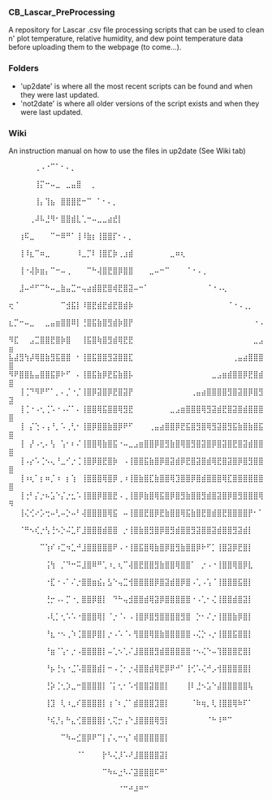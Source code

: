 ### CB_Lascar_PreProcessing
A repository for Lascar .csv file processing scripts that can be used to clean n' plot temperature, relative humidity, and dew point temperature data before uploading them to the webpage (to come...).

### Folders
- 'up2date' is where all the most recent scripts can be found and when they were last updated.
- 'not2date' is where all older versions of the script exists and when they were last updated.

### Wiki
An instruction manual on how to use the files in up2date (See Wiki tab)


⠀⠀⠀⠀⠀⢀⠠⠐⠉⠁⠂⠄⡀⠀⠀⠀⠀⠀⠀⠀⠀⠀⠀⠀⠀⠀⠀⠀⠀⠀⠀⠀⠀⠀⠀⠀⠀⠀⠀⠀⠀⠀⠀⠀⠀⠀⠀⠀⠀⠀
⠀⠀⠀⠀⠀⢸⡍⠒⠤⣀⠀⣀⣤⣿⠀⠀⡀⠀⠀⠀⠀⠀⠀⠀⠀⠀⠀⠀⠀⠀⠀⠀⠀⠀⠀⠀⠀⠀⠀⠀⠀⠀⠀⠀⠀⠀⠀⠀⠀⠀
⠀⠀⠀⠀⠀⢸⡄⢹⣦⠀⣿⣿⣿⣟⠒⠉⠀⠁⠂⠄⡀⠀⠀⠀⠀⠀⠀⠀⠀⠀⠀⠀⠀⠀⠀⠀⠀⠀⠀⠀⠀⠀⠀⠀⠀⠀⠀⠀⠀⠀
⠀⠀⠀⠀⢀⠼⠧⣘⠻⠂⣿⣿⣾⣇⢁⠒⠤⣀⣀⣴⣞⡇⠀⠀⠀⠀⠀⠀⠀⠀⠀⠀⠀⠀⠀⠀⠀⠀⠀⠀⠀⠀⠀⠀⠀⠀⠀⠀⠀⠀
⠀⠀⢰⠯⣀⠀⠀⠀⠉⠒⠿⠛⠁⢸⠸⣷⡆⢸⣿⣿⡏⠂⠄⡀⠀⠀⠀⠀⠀⠀⠀⠀⠀⠀⠀⠀⠀⠀⠀⠀⠀⠀⠀⠀⠀⠀⠀⠀⠀⠀
⠀⠀⢸⠸⣆⠉⠶⣀⠀⠀⠀⠀⠀⠸⣀⡉⠇⢸⣿⣏⡷⢀⣰⣾⠀⠀⠀⠀⠀⠀⠀⣀⠶⢆⠀⠀⠀⠀⠀⠀⠀⠀⠀⠀⠀⠀⠀⠀⠀⠀
⠀⠀⢸⠐⢼⡷⣶⡄⠉⠒⠤⢀⠀⠀⠀⠉⠓⢼⣿⣟⣿⡿⣿⣿⠀⠀⠀⣀⠤⠒⠉⠀⠀⠀⠈⠐⠠⢀⠀⠀⠀⠀⠀⠀⠀⠀⠀⠀⠀⠀
⠀⠀⣸⠤⠚⠋⠉⠓⠤⣀⣷⣤⣉⠒⢤⣴⣾⣿⣟⣿⢾⣟⣿⣽⠤⠒⠁⠀⠀⠀⠀⠀⠀⠀⠀⠀⠀⠀⠈⠐⠠⢄⠀⠀⠀⠀⠀⠀⠀⠀
⢖⠈⠀⠀⠀⠀⠀⠀⠀⠀⠉⣺⣯⡇⠸⣿⣟⣾⣟⣾⣟⣿⣾⡷⠀⠀⠀⠀⠀⠀⠀⠀⠀⠀⠀⠀⠀⠀⠀⠀⠀⠀⠈⠐⠠⢀⡀⠀⠀⠀
⣆⡉⠒⠤⣀⠀⠀⣀⣤⣶⣿⣿⠿⡇⢘⣿⣯⣷⣿⣻⣾⡷⣿⡟⠀⠀⠀⠀⠀⠀⠀⠀⠀⠀⠀⠀⠀⠀⠀⠀⠀⠀⠀⠀⠀⠀⠀⠐⠠⠀
⠻⣏⠀⠀⣠⣉⣿⣿⣟⣿⡷⣿⠀⠀⢸⣯⣿⢷⣿⣻⣾⢿⣟⣟⠀⠀⠀⠀⠀⠀⠀⠀⠀⠀⠀⠀⠀⠀⠀⠀⠀⠀⠀⠀⠀⠀⠀⣀⣠⣶
⣧⣼⣻⢳⡼⢿⣿⣷⣻⣯⣿⣿⠀⠂⢸⣿⣯⣿⣿⣻⣽⣿⣿⣏⠀⠀⠀⠀⠀⠀⠀⠀⠀⠀⠀⠀⠀⠀⠀⠀⠀⠀⠀⢀⣤⣴⣿⣿⣿⣿
⠻⠟⣿⣿⣧⣤⣿⣿⣯⡿⠗⠋⠀⠄⢸⣿⣯⣷⡿⣟⣯⣷⣿⡧⠀⠀⠀⠀⠀⠀⠀⠀⠀⠀⠀⠀⠀⠀⠀⣀⣠⣶⣾⣿⣿⡿⣟⣿⣾⣿
⠀⠀⢸⢈⠙⠻⠟⠋⠁⡀⠄⡈⠐⡈⢸⣿⡿⣽⣿⡿⣟⣿⣽⡟⠀⠀⠀⠀⠀⠀⠀⠀⠀⠀⠀⢀⣤⣴⣿⣿⣿⣿⣻⣿⣽⣿⡿⣿⣻⣽
⠀⠀⢸⢈⠐⠠⢂⢈⠡⠐⠠⠌⠁⠄⢸⣿⣿⢿⣯⣿⣿⢿⣻⣟⠀⠀⠀⠀⠀⠀⠀⣀⣠⣶⣿⣿⣿⢿⣻⣽⣾⣟⣿⣽⣿⣾⣿⣿⣿⣿
⠀⠀⢸⠀⡌⢑⠠⢠⠘⡀⠡⢀⢃⠂⢸⣿⡿⣿⣿⣷⣿⡿⠟⠋⠀⠀⠀⢀⣤⣴⣿⣿⡿⣟⣯⣿⣻⣿⢿⣻⣽⣿⣻⣯⣷⣿⣷⣿⣯⣿
⠀⠀⢸⠀⡜⠠⢂⠄⢣⠀⢡⠂⠆⠌⢸⣿⣿⢿⣷⣿⣯⠐⠤⣀⣠⣶⣿⣿⡿⣿⣻⣷⣿⢿⣿⣻⣿⣽⣿⡿⣿⣽⣿⣟⣿⣽⣾⣿⣿⣿
⠀⠀⢸⠠⡔⠡⢈⠢⢄⠘⣀⠊⡐⢈⢸⣿⡿⣿⣟⣿⡷⠀⠠⢸⣿⣿⣯⣷⣿⡿⣿⣽⣾⡿⣟⣿⣽⣿⣾⢿⣟⣿⣽⣿⡿⣿⣻⣿⣿⣿
⠀⠀⢸⠰⢆⠁⡆⠶⡈⠰⠀⡆⢱⠀⢸⣿⣿⣿⢿⣿⡿⢀⠰⢸⣿⣷⣿⣏⣷⣿⣿⢿⣹⣿⣿⡿⣿⣾⣿⣿⣿⢿⣏⣿⣿⣿⣿⣿⣿⣿
⠀⠀⢸⢐⠃⡌⡐⠦⣡⠑⡌⡐⣂⠡⢸⣿⣿⡿⣿⣿⣟⠠⢀⢸⣿⡿⣷⣿⢿⣯⣿⡿⣿⣻⣷⣿⣿⣻⣾⣿⣽⣿⡿⣿⣻⣿⣿⣿⢿⠻
⠀⠀⢸⢌⢊⠔⡡⢒⠤⢃⠤⡑⠤⠃⢼⣿⣿⣿⣿⢿⣯⠀⠤⢸⣿⣿⣟⣿⡿⣟⣷⣿⣿⢿⣯⣷⣿⣟⣿⣾⣿⣟⣿⣿⣿⣿⡟⠂⠁⠀
⠀⠀⠈⠛⠢⢎⡐⢣⢘⠢⡑⠬⣁⠏⣸⣿⣿⣿⣾⣿⣿⠀⡐⢸⣿⣷⣿⣻⣿⡿⣿⣻⣾⣿⣿⣻⣽⣿⣿⣽⣾⣿⣿⣻⣽⣾⡇⠀⠀⠀
⠀⠀⠀⠀⠀⠀⠉⢱⠎⠰⣉⠲⣁⠚⣸⣿⣿⣿⣿⣿⠟⠠⠐⢸⣿⣯⣿⢿⣷⣿⡿⣿⣻⣷⣿⣿⡿⠗⠋⡁⢸⣿⣽⡿⣟⣿⡇⠀⠀⠀
⠀⠀⠀⠀⠀⠀⠀⢨⢳⠀⡈⠙⠒⠭⣸⣿⠿⠛⢁⠰⡀⢆⠉⢼⣿⣟⣿⣿⣻⣷⣿⣿⢿⣿⣿⠁⠀⡐⠠⠐⢸⣿⣿⢿⣿⡿⣇⠀⠀⠀
⠀⠀⠀⠀⠀⠀⠀⠐⣏⠐⠠⠁⠌⡐⣿⣿⣶⣮⡄⣣⠑⢤⣉⢺⣿⣿⣿⣿⡿⣿⣽⣾⣿⡿⣿⠠⢁⠠⢡⠈⢸⣿⣿⣿⣯⣿⡇⠀⠀⠀
⠀⠀⠀⠀⠀⠀⠀⢘⡒⠠⠄⡉⠐⡀⣿⣿⡿⣿⡇⠀⠙⠓⢤⣺⣿⣿⣾⢿⣽⡿⣿⣿⣿⣿⣿⠐⠠⢁⠂⢌⢸⣿⣿⣾⣿⣽⡇⠀⠀⠀
⠀⠀⠀⠀⠀⠀⠀⠠⢇⡁⢂⠡⠡⠐⣿⣿⣿⢿⡇⠈⡐⠈⠄⠠⢸⣿⡿⣿⣻⣿⣿⣿⣿⣻⣿⠀⡑⠂⠌⡐⢸⣿⣿⣷⡿⣿⡇⠀⠀⠀
⠀⠀⠀⠀⠀⠀⠀⠘⣆⠐⠢⢀⠱⢈⣿⣿⡿⣿⡇⡐⠠⠡⠈⠄⢻⣿⣿⢿⣿⣷⣿⣿⣿⣿⣿⠠⢌⡑⠠⡐⢸⣿⣿⣯⣿⣿⡇⠀⠀⠀
⠀⠀⠀⠀⠀⠀⠀⠘⣶⠈⢡⠂⡐⠠⣿⣿⣿⣿⡇⠤⢁⠢⢁⠌⣸⣿⣿⣿⣻⣾⣿⣿⣿⣿⣿⠐⠢⢌⠑⠤⢹⣿⣿⣿⣟⣿⡇⠀⠀⠀
⠀⠀⠀⠀⠀⠀⠀⠘⡦⢘⢢⠐⣈⠡⣿⣿⣿⣾⡇⠒⠠⢈⠂⡐⢼⣿⣿⣾⢿⣟⡿⠟⠚⠁⢸⢊⠡⢌⠚⡠⢺⣿⣿⣿⣿⣿⡇⠀⠀⠀
⠀⠀⠀⠀⠀⠀⠀⢘⡵⢈⢂⡱⣀⠒⣿⣿⣿⣿⡇⠈⡅⢂⠂⠡⢺⣿⣿⣽⣿⣿⡇⠀⠀⠀⢸⠇⣘⠢⣡⠑⣼⣿⣿⣿⣿⣿⢧⠀⠀⠀
⠀⠀⠀⠀⠀⠀⠀⢸⣹⠀⢇⠰⣀⠎⣿⣿⣿⣿⡇⢰⠈⠆⡈⠁⣾⣿⣿⣿⣹⣿⡇⠀⠀⠀⠀⠈⠷⢶⡀⢇⢸⣿⣿⢿⠷⠏⠁⠀⠀⠀
⠀⠀⠀⠀⠀⠀⠀⠘⢮⡘⡄⠓⣄⢊⣿⣿⣿⣿⡇⢂⢍⡒⢠⠑⣸⣿⣿⣿⢿⣻⡇⠀⠀⠀⠀⠀⠀⠀⠈⠓⠸⠛⠉⠀⠀⠀⠀⠀⠀⠀
⠀⠀⠀⠀⠀⠀⠀⠀⠀⠀⠉⠳⠤⣊⣿⡿⠟⠉⡇⡌⢄⠒⢢⠁⢾⣿⣿⣿⣿⣿⡇⠀⠀⠀⠀⠀⠀⠀⠀⠀⠀⠀⠀⠀⠀⠀⠀⠀⠀⠀
⠀⠀⠀⠀⠀⠀⠀⠀⠀⠀⠀⠀⠀⠈⠁⠀⠀⠀⡗⠣⢌⡸⠡⠜⣸⣿⣿⣿⣿⣽⡇⠀⠀⠀⠀⠀⠀⠀⠀⠀⠀⠀⠀⠀⠀⠀⠀⠀⠀⠀
⠀⠀⠀⠀⠀⠀⠀⠀⠀⠀⠀⠀⠀⠀⠀⠀⠀⠀⠉⠳⠦⣐⠣⠌⣽⣿⣿⣿⠯⠛⠁⠀⠀⠀⠀⠀⠀⠀⠀⠀⠀⠀⠀⠀⠀⠀⠀⠀⠀⠀
⠀⠀⠀⠀⠀⠀⠀⠀⠀⠀⠀⠀⠀⠀⠀⠀⠀⠀⠀⠀⠀⠈⠉⠚⠼⠛⠉⠀⠀⠀⠀⠀⠀⠀⠀⠀⠀⠀⠀⠀⠀⠀⠀⠀⠀⠀⠀⠀⠀⠀
